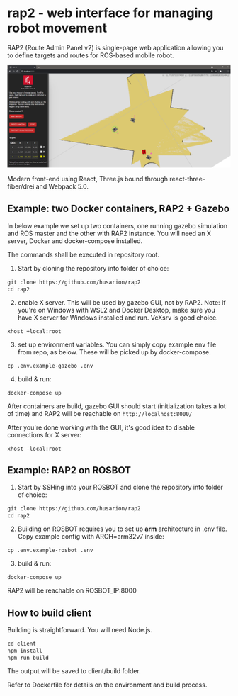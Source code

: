 # rap2 - web interface for managing robot movement

RAP2 (Route Admin Panel v2) is single-page web application allowing you to define targets and routes for ROS-based mobile robot.

![RAP2Screenshot](screenshot.png)

Modern front-end using React, Three.js bound through react-three-fiber/drei and Webpack 5.0.

## Example: two Docker containers, RAP2 + Gazebo

In below example we set up two containers, one running gazebo simulation and ROS master and the other with RAP2 instance. You will need an X server, Docker and docker-compose installed.

The commands shall be executed in repository root. 

1) Start by cloning the repository into folder of choice:

```
git clone https://github.com/husarion/rap2
cd rap2
```

2) enable X server. This will be used by gazebo GUI, not by RAP2. Note: If you're on Windows with WSL2 and Docker Desktop, make sure you have X server for Windows installed and run. VcXsrv is good choice.

```
xhost +local:root
```

3) set up environment variables. You can simply copy example env file from repo, as below. These will be picked up by docker-compose.

```
cp .env.example-gazebo .env
```

4) build & run:

```
docker-compose up
```

After containers are build, gazebo GUI should start (initialization takes a lot of time) and RAP2 will be reachable on `http://localhost:8000/`

After you're done working with the GUI, it's good idea to disable connections for X server:

```
xhost -local:root
```

## Example: RAP2 on ROSBOT

1) Start by SSHing into your ROSBOT and clone the repository into folder of choice:

```
git clone https://github.com/husarion/rap2
cd rap2
```

2) Building on ROSBOT requires you to set up **arm** architecture in .env file. Copy example config with ARCH=arm32v7 inside:

```
cp .env.example-rosbot .env
```

3) build & run:

```
docker-compose up
```

RAP2 will be reachable on ROSBOT_IP:8000

## How to build client

Building is straightforward. You will need Node.js.

```
cd client
npm install
npm run build
```

The output will be saved to client/build folder.

Refer to Dockerfile for details on the environment and build process.
